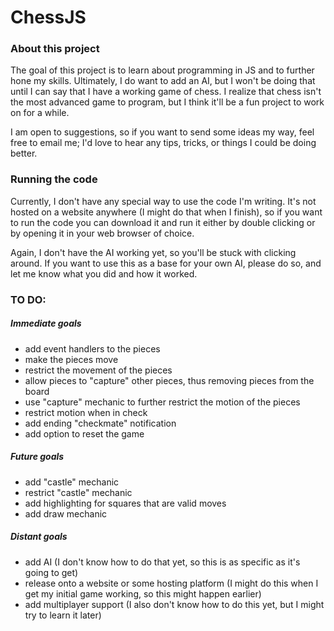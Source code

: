 # ChessJS

### About this project

The goal of this project is to learn about programming in JS and to further hone
my skills. Ultimately, I do want to add an AI, but I won't be doing that until I
can say that I have a working game of chess. I realize that chess isn't the most
advanced game to program, but I think it'll be a fun project to work on for a
while.

I am open to suggestions, so if you want to send some ideas my way, feel free to
email me; I'd love to hear any tips, tricks, or things I could be doing better.

### Running the code

Currently, I don't have any special way to use the code I'm writing.
It's not hosted on a website anywhere (I might do that when I finish), so if you
want to run the code you can download it and run it either by double clicking or
by opening it in your web browser of choice.

Again, I don't have the AI working yet, so you'll be stuck with clicking around.
If you want to use this as a base for your own AI, please do so, and let me know
what you did and how it worked.

### TO DO:

##### Immediate goals

- add event handlers to the pieces
- make the pieces move
- restrict the movement of the pieces
- allow pieces to "capture" other pieces, thus removing pieces from the board
- use "capture" mechanic to further restrict the motion of the pieces
- restrict motion when in check
- add ending "checkmate" notification
- add option to reset the game

##### Future goals

- add "castle" mechanic
- restrict "castle" mechanic
- add highlighting for squares that are valid moves
- add draw mechanic

##### Distant goals

- add AI (I don't know how to do that yet, so this is as specific as it's going
  to get)
- release onto a website or some hosting platform (I might do this when I get my
  initial game working, so this might happen earlier)
- add multiplayer support (I also don't know how to do this yet, but I might try
  to learn it later)
